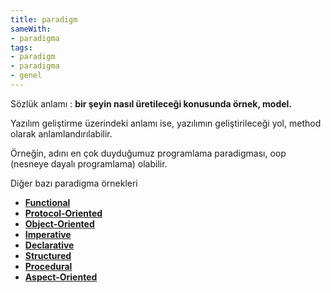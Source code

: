 ```yaml
---
title: paradigm
sameWith:
- paradigma
tags:
- paradigm
- paradigma
- genel
---
```

 
Sözlük anlamı : **bir şeyin nasıl üretileceği konusunda örnek, model.**

Yazılım geliştirme üzerindeki anlamı ise, yazılımın geliştirileceği yol, method olarak anlamlandırılabilir.

Örneğin, adını en çok duyduğumuz programlama paradigması, oop (nesneye dayalı programlama) olabilir.

Diğer bazı paradigma örnekleri

* [**Functional**](/functional)
* [**Protocol-Oriented**](/protocol-oriented-programming)
* [**Object-Oriented**](/oop)
* [**Imperative**](/imperative-programming)
* [**Declarative**](/declarative-programming)
* [**Structured**](/structured-programming)
* [**Procedural**](/procedural-programming)
* [**Aspect-Oriented**](/aspect-oriented)